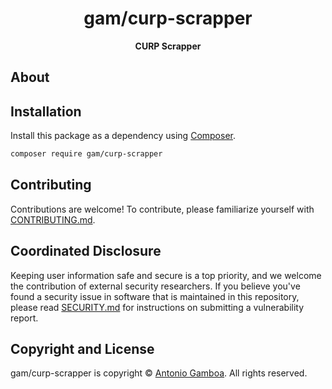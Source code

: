 <h1 align="center">gam/curp-scrapper</h1>

<p align="center">
    <strong>CURP Scrapper</strong>
</p>

<!--
TODO: Make sure the following URLs are correct and working for your project.
      Then, remove these comments to display the badges, giving users a quick
      overview of your package.

<p align="center">
    <a href="https://github.com/Gam04/curp-scrapper"><img src="https://img.shields.io/badge/source-gam/curp--scrapper-blue.svg?style=flat-square" alt="Source Code"></a>
    <a href="https://packagist.org/packages/gam/curp-scrapper"><img src="https://img.shields.io/packagist/v/gam/curp-scrapper.svg?style=flat-square&label=release" alt="Download Package"></a>
    <a href="https://php.net"><img src="https://img.shields.io/packagist/php-v/gam/curp-scrapper.svg?style=flat-square&colorB=%238892BF" alt="PHP Programming Language"></a>
    <a href="https://github.com/Gam04/curp-scrapper/blob/main/LICENSE"><img src="https://img.shields.io/packagist/l/gam/curp-scrapper.svg?style=flat-square&colorB=darkcyan" alt="Read License"></a>
    <a href="https://github.com/Gam04/curp-scrapper/actions/workflows/continuous-integration.yml"><img src="https://img.shields.io/github/actions/workflow/status/Gam04/curp-scrapper/continuous-integration.yml?branch=main&style=flat-square&logo=github" alt="Build Status"></a>
    <a href="https://codecov.io/gh/Gam04/curp-scrapper"><img src="https://img.shields.io/codecov/c/gh/Gam04/curp-scrapper?label=codecov&logo=codecov&style=flat-square" alt="Codecov Code Coverage"></a>
    <a href="https://shepherd.dev/github/Gam04/curp-scrapper"><img src="https://img.shields.io/endpoint?style=flat-square&url=https%3A%2F%2Fshepherd.dev%2Fgithub%2FGam04%2Fcurp-scrapper%2Fcoverage" alt="Psalm Type Coverage"></a>
</p>
-->


## About

<!--
TODO: Use this space to provide more details about your package. Try to be
      concise. This is the introduction to your package. Let others know what
      your package does and how it can help them build applications.
-->




## Installation

Install this package as a dependency using [Composer](https://getcomposer.org).

``` bash
composer require gam/curp-scrapper
```

<!--
## Usage

Provide a brief description or short example of how to use this library.
If you need to provide more detailed examples, use the `docs/` directory
and provide a link here to the documentation.

``` php
use Gam\CurpScrapper\Example;

$example = new Example();
echo $example->greet('fellow human');
```
-->


## Contributing

Contributions are welcome! To contribute, please familiarize yourself with
[CONTRIBUTING.md](CONTRIBUTING.md).

## Coordinated Disclosure

Keeping user information safe and secure is a top priority, and we welcome the
contribution of external security researchers. If you believe you've found a
security issue in software that is maintained in this repository, please read
[SECURITY.md](SECURITY.md) for instructions on submitting a vulnerability report.






## Copyright and License

gam/curp-scrapper is copyright © [Antonio Gamboa](https://somegamboapage.com).
All rights reserved.

